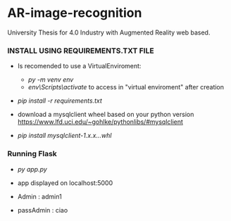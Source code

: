 # AR-image-recognition
University Thesis for 4.0 Industry with Augmented Reality web based.


### INSTALL USING REQUIREMENTS.TXT FILE  
* Is recomended to use a VirtualEnviroment:
  * *py -m venv env*
  * *env\Scripts\activate*  to access in "virtual enviroment" after creation

* *pip install -r requirements.txt*

* download a mysqlclient wheel based on your python version https://www.lfd.uci.edu/~gohlke/pythonlibs/#mysqlclient

* *pip install mysqlclient-1.x.x...whl*


### Running Flask

* *py app.py*

* app displayed on localhost:5000

* Admin : admin1
* passAdmin : ciao

